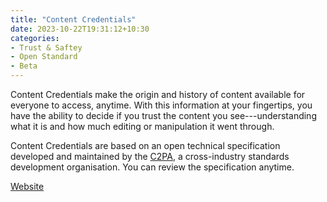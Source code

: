 ```yaml
---
title: "Content Credentials"
date: 2023-10-22T19:31:12+10:30
categories:
- Trust & Saftey
- Open Standard
- Beta
---
```


Content Credentials make the origin and history of content available for everyone to access, anytime. With this information at your fingertips, you have the ability to decide if you trust the content you see---understanding what it is and how much editing or manipulation it went through.

Content Credentials are based on an open technical specification developed and maintained by the [C2PA](https://c2pa.org/), a cross-industry standards development organisation. You can review the specification anytime.

[Website](https://contentcredentials.org/)